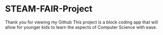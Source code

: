 # STEAM-FAIR-Project
Thank you for viewing my Github
This project is a block coding app that will allow  for younger kids to learn the aspects of Computer Science with ease.
